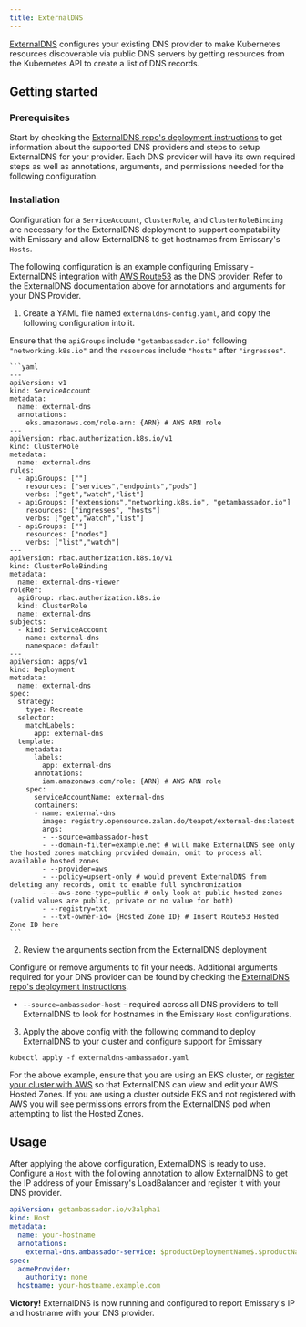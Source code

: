 ```yaml
---
title: ExternalDNS
---
```


[ExternalDNS](https://github.com/kubernetes-sigs/external-dns) configures your existing DNS provider to make Kubernetes resources discoverable via public DNS servers by getting resources from the Kubernetes API to create a list of DNS records.


## Getting started

### Prerequisites

Start by checking the [ExternalDNS repo's deployment instructions](https://github.com/kubernetes-sigs/external-dns#deploying-to-a-cluster) to get information about the supported DNS providers and steps to setup ExternalDNS for your provider. Each DNS provider will have its own required steps as well as annotations, arguments, and permissions needed for the following configuration.


### Installation

Configuration for a `ServiceAccount`, `ClusterRole`, and `ClusterRoleBinding` are necessary for the ExternalDNS deployment to support compatability with Emissary and allow ExternalDNS to get hostnames from Emissary's `Hosts`.

The following configuration is an example configuring Emissary - ExternalDNS integration with [AWS Route53](https://aws.amazon.com/route53/) as the DNS provider. Refer to the ExternalDNS documentation above for annotations and arguments for your DNS Provider.


1. Create a YAML file named `externaldns-config.yaml`, and copy the following configuration into it.

  <Alert severity="info">
    Ensure that the <code>apiGroups</code> include <code>"getambassador.io"</code> following <code>"networking.k8s.io"</code> and the <code>resources</code> include <code>"hosts"</code> after <code>"ingresses"</code>.
  </Alert>

    ```yaml
    ---
    apiVersion: v1
    kind: ServiceAccount
    metadata:
      name: external-dns
      annotations:
        eks.amazonaws.com/role-arn: {ARN} # AWS ARN role
    ---
    apiVersion: rbac.authorization.k8s.io/v1
    kind: ClusterRole
    metadata:
      name: external-dns
    rules:
      - apiGroups: [""]
        resources: ["services","endpoints","pods"]
        verbs: ["get","watch","list"]
      - apiGroups: ["extensions","networking.k8s.io", "getambassador.io"]
        resources: ["ingresses", "hosts"]
        verbs: ["get","watch","list"]
      - apiGroups: [""]
        resources: ["nodes"]
        verbs: ["list","watch"]
    ---
    apiVersion: rbac.authorization.k8s.io/v1
    kind: ClusterRoleBinding
    metadata:
      name: external-dns-viewer
    roleRef:
      apiGroup: rbac.authorization.k8s.io
      kind: ClusterRole
      name: external-dns
    subjects:
      - kind: ServiceAccount
        name: external-dns
        namespace: default
    ---
    apiVersion: apps/v1
    kind: Deployment
    metadata:
      name: external-dns
    spec:
      strategy:
        type: Recreate
      selector:
        matchLabels:
          app: external-dns
      template:
        metadata:
          labels:
            app: external-dns
          annotations:
            iam.amazonaws.com/role: {ARN} # AWS ARN role
        spec:
          serviceAccountName: external-dns
          containers:
          - name: external-dns
            image: registry.opensource.zalan.do/teapot/external-dns:latest
            args:
            - --source=ambassador-host
            - --domain-filter=example.net # will make ExternalDNS see only the hosted zones matching provided domain, omit to process all available hosted zones
            - --provider=aws
            - --policy=upsert-only # would prevent ExternalDNS from deleting any records, omit to enable full synchronization
            - --aws-zone-type=public # only look at public hosted zones (valid values are public, private or no value for both)
            - --registry=txt
            - --txt-owner-id= {Hosted Zone ID} # Insert Route53 Hosted Zone ID here
    ```

2. Review the arguments section from the ExternalDNS deployment

  Configure or remove arguments to fit your needs. Additional arguments required for your DNS provider can be found by checking the [ExternalDNS repo's deployment instructions](https://github.com/kubernetes-sigs/external-dns#deploying-to-a-cluster).

   * `--source=ambassador-host` - required across all DNS providers to tell ExternalDNS to look for hostnames in the Emissary `Host` configurations.

3. Apply the above config with the following command to deploy ExternalDNS to your cluster and configure support for Emissary

  ```shell
  kubectl apply -f externaldns-ambassador.yaml
  ```

  <Alert severity="info">
    For the above example, ensure that you are using an EKS cluster, or <a href="https://aws.amazon.com/blogs/containers/connect-any-kubernetes-cluster-to-amazon-eks/">register your cluster with AWS</a> so that ExternalDNS can view and edit your AWS Hosted Zones. If you are using a cluster outside EKS and not registered with AWS you will see permissions errors from the ExternalDNS pod when attempting to list the Hosted Zones.
  </Alert>

## Usage

After applying the above configuration, ExternalDNS is ready to use. Configure a `Host` with the following annotation to allow ExternalDNS to get the IP address of your Emissary's LoadBalancer and register it with your DNS provider.

```yaml
apiVersion: getambassador.io/v3alpha1
kind: Host
metadata:
  name: your-hostname
  annotations:
    external-dns.ambassador-service: $productDeploymentName$.$productNamespace$
spec:
  acmeProvider:
    authority: none
  hostname: your-hostname.example.com
```


<Alert severity="success"><b>Victory!</b> ExternalDNS is now running and configured to report Emissary's IP and hostname with your DNS provider.</Alert>
